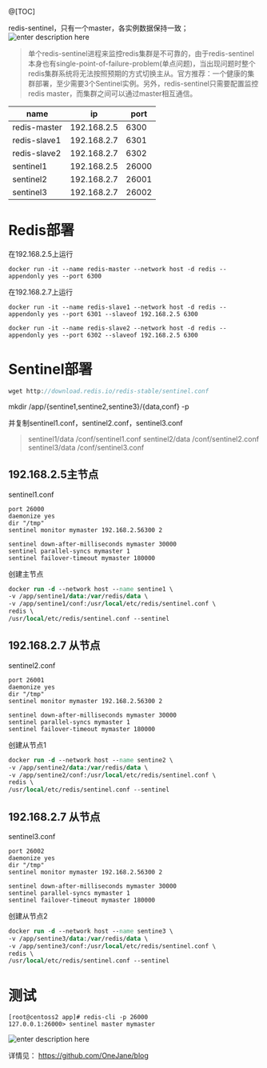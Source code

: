 @[TOC]

redis-sentinel，只有一个master，各实例数据保持一致；
![enter description here](https://www.github.com/OneJane/blog/raw/master/小书匠/1563845335877.png)
> 单个redis-sentinel进程来监控redis集群是不可靠的，由于redis-sentinel本身也有single-point-of-failure-problem(单点问题)，当出现问题时整个redis集群系统将无法按照预期的方式切换主从。官方推荐：一个健康的集群部署，至少需要3个Sentinel实例。另外，redis-sentinel只需要配置监控redis master，而集群之间可以通过master相互通信。


|  name   |   ip  |   port  |
| --- | --- | --- |
|  redis-master   |   192.168.2.5 |   6300  |
|   redis-slave1  |   192.168.2.7  |  6301   |
|   redis-slave2  |  192.168.2.7   |    6302 |
|   sentinel1  |   192.168.2.5 |   26000  |
|   sentinel2  |   192.168.2.7  |  26001   |
|   sentinel3  |  192.168.2.7   |   26002  |

# Redis部署
在192.168.2.5上运行

``` dsconfig
docker run -it --name redis-master --network host -d redis --appendonly yes --port 6300
```

在192.168.2.7上运行

``` lsl
docker run -it --name redis-slave1 --network host -d redis --appendonly yes --port 6301 --slaveof 192.168.2.5 6300

docker run -it --name redis-slave2 --network host -d redis --appendonly yes --port 6302 --slaveof 192.168.2.5 6300
```
# Sentinel部署

``` groovy
wget http://download.redis.io/redis-stable/sentinel.conf
```
mkdir /app/{sentine1,sentine2,sentine3}/{data,conf} -p

并复制sentinel1.conf，sentinel2.conf，sentinel3.conf

> sentinel1/data
          /conf/sentinel1.conf
sentinel2/data
          /conf/sentinel2.conf
sentinel3/data
          /conf/sentinel3.conf
		  
## 192.168.2.5主节点

sentinel1.conf 
``` 
port 26000
daemonize yes
dir "/tmp"
sentinel monitor mymaster 192.168.2.56300 2

sentinel down-after-milliseconds mymaster 30000
sentinel parallel-syncs mymaster 1
sentinel failover-timeout mymaster 180000
```
创建主节点

``` stata
docker run -d --network host --name sentine1 \
-v /app/sentine1/data:/var/redis/data \
-v /app/sentine1/conf:/usr/local/etc/redis/sentinel.conf \
redis \ 
/usr/local/etc/redis/sentinel.conf --sentinel
```

## 192.168.2.7 从节点

sentinel2.conf 
``` 
port 26001
daemonize yes
dir "/tmp"
sentinel monitor mymaster 192.168.2.56300 2

sentinel down-after-milliseconds mymaster 30000
sentinel parallel-syncs mymaster 1
sentinel failover-timeout mymaster 180000
```

创建从节点1
``` stata
docker run -d --network host --name sentine2 \
-v /app/sentine2/data:/var/redis/data \
-v /app/sentine2/conf:/usr/local/etc/redis/sentinel.conf \
redis \ 
/usr/local/etc/redis/sentinel.conf --sentinel
```
## 192.168.2.7 从节点

sentinel3.conf 
``` 
port 26002
daemonize yes
dir "/tmp"
sentinel monitor mymaster 192.168.2.56300 2

sentinel down-after-milliseconds mymaster 30000
sentinel parallel-syncs mymaster 1
sentinel failover-timeout mymaster 180000
```
创建从节点2
``` stata
docker run -d --network host --name sentine3 \
-v /app/sentine3/data:/var/redis/data \
-v /app/sentine3/conf:/usr/local/etc/redis/sentinel.conf \
redis \ 
/usr/local/etc/redis/sentinel.conf --sentinel
```
# 测试

``` 
[root@centoss2 app]# redis-cli -p 26000
127.0.0.1:26000> sentinel master mymaster
```

![enter description here](https://www.github.com/OneJane/blog/raw/master/小书匠/1563846494036.png)




详情见：
https://github.com/OneJane/blog
